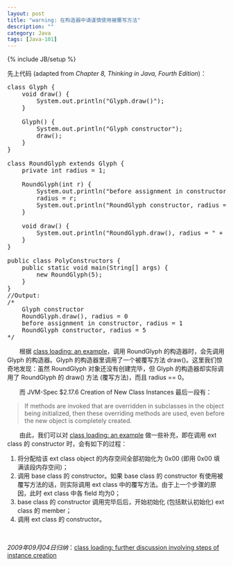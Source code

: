 ```yaml
---
layout: post
title: "warning: 在构造器中请谨慎使用被覆写方法"
description: ""
category: Java
tags: [Java-101]
---
```

{% include JB/setup %}

先上代码 (adapted from _Chapter 8, Thinking in Java, Fourth Edition_)：

<pre class="prettyprint linenums">
class Glyph {  
	void draw() {   
		System.out.println("Glyph.draw()");  
	}  
	  
	Glyph() {  
		System.out.println("Glyph constructor");  
		draw();  
	}  
}     
  
class RoundGlyph extends Glyph {  
	private int radius = 1;  
  
	RoundGlyph(int r) {  
		System.out.println("before assignment in constructor, radius = " + radius);  
		radius = r;  
		System.out.println("RoundGlyph constructor, radius = " + radius);  
	}  
	  
	void draw() {  
		System.out.println("RoundGlyph.draw(), radius = " + radius);  
	}  
}     
  
public class PolyConstructors {  
	public static void main(String[] args) {  
		new RoundGlyph(5);  
	}  
}  
//Output:  
/* 
	Glyph constructor 
	RoundGlyph.draw(), radius = 0 
	before assignment in constructor, radius = 1 
	RoundGlyph constructor, radius = 5 
*/ 
</pre>

　　根据 [class loading: an example](/java/2009/03/25/class-loading-an-example/)，调用 RoundGlyph 的构造器时，会先调用 Glyph 的构造器。Glyph 的构造器里调用了一个被覆写方法 draw()。这里我们惊奇地发现：虽然 RoundGlyph 对象还没有创建完毕，但 Glyph 的构造器却实际调用了 RoundGlyph 的 draw() 方法 (覆写方法)，而且 radius == 0。  

　　而 JVM-Spec $2.17.6 Creation of New Class Instances 最后一段有：

> If methods are invoked that are overridden in subclasses in the object being initialized, then these overriding methods are used, even before the new object is completely created.

　　由此，我们可以对 [class loading: an example](/java/2009/03/25/class-loading-an-example/) 做一些补充，即在调用 ext class 的 constructor 时，会有如下的过程：

1. 将分配给该 ext class object 的内存空间全部初始化为 0x00 (即用 0x00 填满该段内存空间)；
1. 调用 base class 的 constructor。如果 base class 的 constructor 有使用被覆写方法的话，则实际调用 ext class 中的覆写方法。由于上一个步骤的原因，此时 ext class 中各 field 均为0；
1. base class 的 constructor 调用完毕后后，开始初始化 (包括默认初始化) ext class 的 member；
1. 调用 ext class 的 constructor。

<br/> 

_2009年09月04日归纳_：[class loading: further discussion involving steps of instance creation](/java/2009/09/04/class-loading-further-discussion-involving-steps-of-instance-creation/)